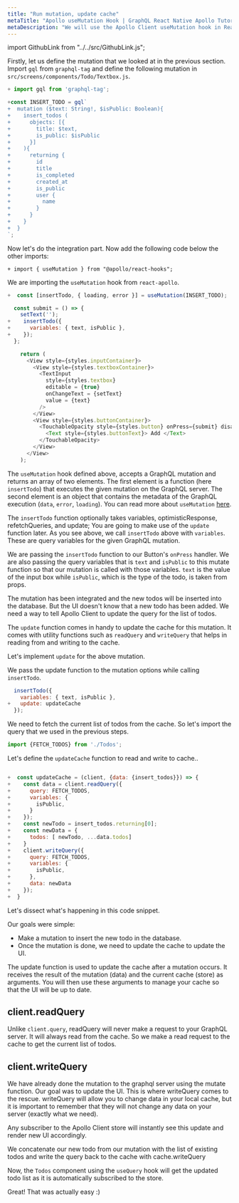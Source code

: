 ```yaml
---
title: "Run mutation, update cache"
metaTitle: "Apollo useMutation Hook | GraphQL React Native Apollo Tutorial"
metaDescription: "We will use the Apollo Client useMutation hook in React Native app as an example to insert new data and update cache locally using readQuery and writeQuery."
---
```


import GithubLink from "../../src/GithubLink.js";

Firstly, let us define the mutation that we looked at in the previous section. Import `gql` from `graphql-tag` and define the following mutation in `src/screens/components/Todo/Textbox.js`.

<GithubLink link="https://github.com/hasura/learn-graphql/blob/master/tutorials/mobile/react-native-apollo/app-final/src/screens/components/Todo/Textbox.js" text="Textbox.js"/>

```js
+ import gql from 'graphql-tag';

+const INSERT_TODO = gql`
+  mutation ($text: String!, $isPublic: Boolean){
+    insert_todos (
+      objects: [{
+        title: $text,
+        is_public: $isPublic
+      }]
+    ){
+      returning {
+        id
+        title
+        is_completed
+        created_at
+        is_public
+        user {
+          name
+        }
+      }
+    }
+  }
`;

```

Now let's do the integration part. Now add the following code below the other imports:

```javscript
+ import { useMutation } from "@apollo/react-hooks";
```

We are importing the `useMutation` hook from `react-apollo`.

```js
+  const [insertTodo, { loading, error }] = useMutation(INSERT_TODO);

  const submit = () => {
    setText('');
+    insertTodo({
+      variables: { text, isPublic },
+    });
  };

    return (
      <View style={styles.inputContainer}>
        <View style={styles.textboxContainer}>
          <TextInput
            style={styles.textbox}
            editable = {true}
            onChangeText = {setText}
            value = {text}
          />
        </View>
        <View style={styles.buttonContainer}>
          <TouchableOpacity style={styles.button} onPress={submit} disabled={text === ''}>
            <Text style={styles.buttonText}> Add </Text>
          </TouchableOpacity>
        </View>
      </View>
    );
```

The `useMutation` hook defined above, accepts a GraphQL mutation and returns an array of two elements. The first element is a function (here `insertTodo`) that executes the given mutation on the GraphQL server. The second element is an object that contains the metadata of the GraphQL execution (`data`, `error`, `loading`). You can read more about `useMutation` [here](https://www.apollographql.com/docs/react/data/mutations/).

The `insertTodo` function optionally takes variables, optimisticResponse, refetchQueries, and update; You are going to make use of the `update` function later. As you see above, we call `insertTodo` above with `variables`. These are query variables for the given GraphQL mutation.

We are passing the `insertTodo` function to our Button's `onPress` handler. We are also passing the query variables that is `text` and `isPublic` to this mutate function so that our mutation is called with those variables. `text` is the value of the input box while `isPublic`, which is the type of the todo, is taken from props.

The mutation has been integrated and the new todos will be inserted into the database. But the UI doesn't know that a new todo has been added. We need a way to tell Apollo Client to update the query for the list of todos.

The `update` function comes in handy to update the cache for this mutation. It comes with utility functions such as `readQuery` and `writeQuery` that helps in reading from and writing to the cache.

Let's implement `update` for the above mutation.

We pass the update function to the mutation options while calling `insertTodo`.

```javascript
  insertTodo({
    variables: { text, isPublic },
+   update: updateCache
  });
```

We need to fetch the current list of todos from the cache. So let's import the query that we used in the previous steps.

```javascript
import {FETCH_TODOS} from './Todos';
```

Let's define the `updateCache` function to read and write to cache..

```javascript

+  const updateCache = (client, {data: {insert_todos}}) => {
+    const data = client.readQuery({
+      query: FETCH_TODOS,
+      variables: {
+        isPublic,
+      }
+    });
+    const newTodo = insert_todos.returning[0];
+    const newData = {
+      todos: [ newTodo, ...data.todos]
+    }
+    client.writeQuery({
+      query: FETCH_TODOS,
+      variables: {
+        isPublic,
+      },
+      data: newData
+    });
+  }

```

Let's dissect what's happening in this code snippet.

Our goals were simple:

- Make a mutation to insert the new todo in the database.
- Once the mutation is done, we need to update the cache to update the UI.

The update function is used to update the cache after a mutation occurs.
It receives the result of the mutation (data) and the current cache (store) as arguments. You will then use these arguments to manage your cache so that the UI will be up to date.

client.readQuery
---------------

Unlike `client.query`, readQuery will never make a request to your GraphQL server. It will always read from the cache. So we make a read request to the cache to get the current list of todos.

client.writeQuery
----------------

We have already done the mutation to the graphql server using the mutate function. Our goal was to update the UI. This is where writeQuery comes to the rescue. writeQuery will allow you to change data in your local cache, but it is important to remember that they will not change any data on your server (exactly what we need).

  Any subscriber to the Apollo Client store will instantly see this update and render new UI accordingly.

We concatenate our new todo from our mutation with the list of existing todos and write the query back to the cache with cache.writeQuery

Now, the `Todos` component using the  `useQuery` hook will get the updated todo list as it is automatically subscribed to the store.

Great! That was actually easy :)

